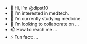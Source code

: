 - 👋 Hi, I’m @dipst10
- 👀 I’m interested in medtech.
- 🌱 I’m currently studying medicine.
- 💞️ I’m looking to collaborate on ...
- 📫 How to reach me ...
- ⚡ Fun fact: ...

<!---
dipst10/dipst10 is a ✨ special ✨ repository because its `README.md` (this file) appears on your GitHub profile.
You can click the Preview link to take a look at your changes.
--->
